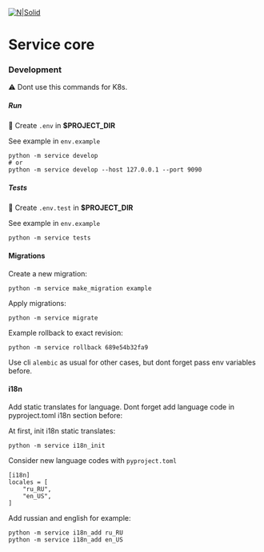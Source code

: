 [![N|Solid](https://294904.selcdn.ru/git/logo.png)](https://portalbilet.ru/)

# Service core

### Development
:warning: Dont use this commands for K8s.

##### Run
:memo: Create `.env` in <strong>$PROJECT_DIR</strong>

See example in `env.example`

```
python -m service develop
# or
python -m service develop --host 127.0.0.1 --port 9090
```

##### Tests
:memo: Create `.env.test` in <strong>$PROJECT_DIR</strong>

See example in `env.example`

```
python -m service tests
```

#### Migrations
Create a new migration:
```
python -m service make_migration example
```

Apply migrations:
```
python -m service migrate
```

Example rollback to exact revision:
```
python -m service rollback 689e54b32fa9
```


Use cli `alembic` as usual for other cases, but dont forget pass env variables before.

####  i18n

Add static translates for language.
Dont forget add language code in pyproject.toml i18n section before:

At first, init i18n static translates:
```shell script
python -m service i18n_init
```

Consider new language codes with `pyproject.toml`
```
[i18n]
locales = [
    "ru_RU",
    "en_US",
]
```

Add russian and english for example:
```shell script
python -m service i18n_add ru_RU
python -m service i18n_add en_US
```
